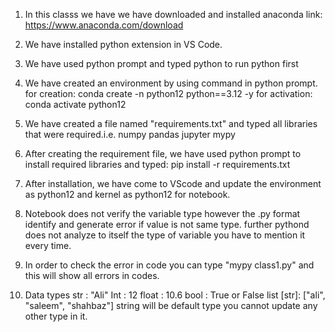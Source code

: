 1.  In this classs we have we have downloaded and installed anaconda
    link: https://www.anaconda.com/download

2.  We have installed python extension in VS Code.

3.  We have used python prompt and typed python to run python first

4.  We have created an environment by using command in python prompt.
    for creation: conda create -n python12 python==3.12 -y
    for activation: conda activate python12

5.  We have created a file named "requirements.txt" and typed all libraries that were required.i.e.
    numpy
    pandas
    jupyter
    mypy

6.  After creating the requirement file, we have used python prompt to install required libraries and typed:
    pip install -r requirements.txt

7.  After installation, we have come to VScode and update the environment as python12 and kernel as python12 for notebook.

8.  Notebook does not verify the variable type however the .py format identify and generate error if value is not same type. further pythond does not analyze to itself the type of variable you have to mention it every time.

10. In order to check the error in code you can type "mypy class1.py" and this will show all errors in codes.

11. Data types
    str : "Ali"
    Int : 12
    float : 10.6
    bool : True or False
    list [str]: ["ali", "saleem", "shahbaz"] string will be default type you cannot update any other type in it.
    